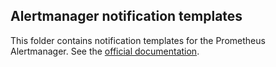 Alertmanager notification templates
-----------------------------------

This folder contains notification templates for the Prometheus Alertmanager. See the [official documentation](https://prometheus.io/docs/alerting/notifications).
